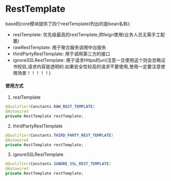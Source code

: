 # RestTemplate

base的core模块提供了四个restTemplate(列出的是bean名称):
- restTemplate: 优先级最高的restTemplate,供feign使用(业务人员无需手工配置)
- rawRestTemplate: 用于聚合服务调用中台服务
- thirdPartyRestTemplate: 用于调用第三方的接口
- ignoreSSLRestTemplate: 用于请求Https的uri(注意一旦使用这个则会忽略证书校验,请求内容是透明的.如果安全性较高的请求不要使用,使用一定要注意使用场景！！！！！)

#### 使用方式

1. restTemplate

```java
@Qualifier(Constants.RAW_REST_TEMPLATE)
@Autowired
private RestTemplate restTemplate;
```

2. thirdPartyRestTemplate

```java
@Qualifier(Constants.THIRD_PARTY_REST_TEMPLATE)
@Autowired
private RestTemplate restTemplate;
```

3. ignoreSSLRestTemplate

```java
@Qualifier(Constants.IGNORE_SSL_REST_TEMPLATE)
@Autowired
private RestTemplate restTemplate;
```
